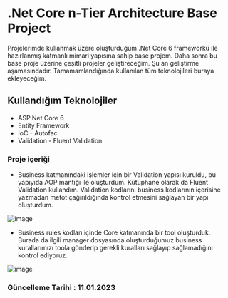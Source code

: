 # .Net Core n-Tier Architecture Base Project

Projelerimde kullanmak üzere oluşturduğum  .Net Core 6 frameworkü ile hazırlanmış katmanlı mimari yapısına sahip base projem. Daha sonra bu base proje üzerine çeşitli projeler geliştireceğim. Şu an geliştirme aşamasındadır. Tamamamlandığında kullanılan tüm teknolojileri buraya ekleyeceğim.


## Kullandığım Teknolojiler 

- ASP.Net Core 6
- Entity Framework
- IoC - Autofac
- Validation - Fluent Validation

### Proje içeriği

- Business katmanındaki işlemler için bir Validation yapısı kuruldu, bu yapıyıda AOP mantığı ile oluşturdum. Kütüphane olarak da Fluent Validation kullandım.
Validation kodlarını business kodlarının içerisine yazmadan metot çağırıldığında kontrol etmesini sağlayan bir yapı oluşturdum. 

![image](https://user-images.githubusercontent.com/19391683/211897757-a34d3be6-ea44-4752-a560-039fb02ac4ea.png)



- Business rules kodları içinde Core katmanında bir tool oluşturduk. Burada da ilgili manager dosyasında oluşturduğumuz business kurallarımızı toola gönderip gerekli kuralları sağlayıp sağlamadığını kontrol ediyoruz.

![image](https://user-images.githubusercontent.com/19391683/211898420-04112411-54bb-446c-b9a7-c1994b4bf2ea.png)


### Güncelleme Tarihi : 11.01.2023
